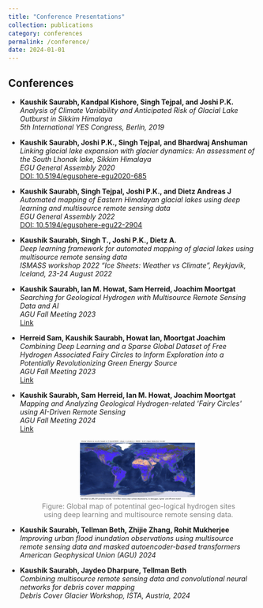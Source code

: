 ```yaml
---
title: "Conference Presentations"
collection: publications
category: conferences
permalink: /conference/
date: 2024-01-01
---
```


## Conferences

- **Kaushik Saurabh, Kandpal Kishore, Singh Tejpal, and Joshi P.K.**  
  *Analysis of Climate Variability and Anticipated Risk of Glacial Lake Outburst in Sikkim Himalaya*  
  *5th International YES Congress, Berlin, 2019*

- **Kaushik Saurabh, Joshi P.K., Singh Tejpal, and Bhardwaj Anshuman**  
  *Linking glacial lake expansion with glacier dynamics: An assessment of the South Lhonak lake, Sikkim Himalaya*  
  *EGU General Assembly 2020*  
  [DOI: 10.5194/egusphere-egu2020-685](https://doi.org/10.5194/egusphere-egu2020-685)

- **Kaushik Saurabh, Singh Tejpal, Joshi P.K., and Dietz Andreas J**  
  *Automated mapping of Eastern Himalayan glacial lakes using deep learning and multisource remote sensing data*  
  *EGU General Assembly 2022*  
  [DOI: 10.5194/egusphere-egu22-2904](https://doi.org/10.5194/egusphere-egu22-2904)

- **Kaushik Saurabh, Singh T., Joshi P.K., Dietz A.**  
  *Deep learning framework for automated mapping of glacial lakes using multisource remote sensing data*  
  *ISMASS workshop 2022 “Ice Sheets: Weather vs Climate”, Reykjavík, Iceland, 23-24 August 2022*

- **Kaushik Saurabh, Ian M. Howat, Sam Herreid, Joachim Moortgat**  
  *Searching for Geological Hydrogen with Multisource Remote Sensing Data and AI*  
  *AGU Fall Meeting 2023*  
  [Link](https://agu.confex.com/agu/fm23/meetingapp.cgi/Paper/1312027)

- **Herreid Sam, Kaushik Saurabh, Howat Ian, Moortgat Joachim**  
  *Combining Deep Learning and a Sparse Global Dataset of Free Hydrogen Associated Fairy Circles to Inform Exploration into a Potentially Revolutionizing Green Energy Source*  
  *AGU Fall Meeting 2023*  
  [Link](https://agu.confex.com/agu/fm23/meetingapp.cgi/Paper/1317142)

- **Kaushik Saurabh, Sam Herreid, Ian M. Howat, Joachim Moortgat**  
  *Mapping and Analyzing Geological Hydrogen-related 'Fairy Circles' using AI-Driven Remote Sensing*  
  *AGU Fall Meeting 2024*  
  [Link](https://agu.confex.com/agu/agu24/meetingapp.cgi/Paper/1591053)

  <figure style="text-align: center;">
    <img src="../images/AGU1.png" alt="Landslide Susceptibility Assessment" style="width: 60%;">
    <figcaption style="font-size: 14px; color: gray;">
        Figure: Global map of potentinal geo-logical hydrogen sites using deep learning and multisource remote sensing data.
    </figcaption>

- **Kaushik Saurabh, Tellman Beth, Zhijie Zhang, Rohit Mukherjee**  
  *Improving urban flood inundation observations using multisource remote sensing data and masked autoencoder-based transformers*  
  *American Geophysical Union (AGU) 2024*

- **Kaushik Saurabh, Jaydeo Dharpure, Tellman Beth**  
  *Combining multisource remote sensing data and convolutional neural networks for debris cover mapping*  
  *Debris Cover Glacier Workshop, ISTA, Austria, 2024*
